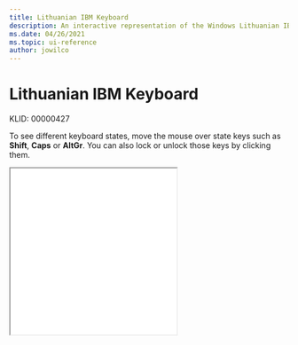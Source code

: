 ```yaml
---
title: Lithuanian IBM Keyboard
description: An interactive representation of the Windows Lithuanian IBM keyboard. To see different keyboard states, click or move the mouse over the state keys.
ms.date: 04/26/2021
ms.topic: ui-reference
author: jowilco
---
```


# Lithuanian IBM Keyboard

KLID: 00000427

To see different keyboard states, move the mouse over state keys such as **Shift**, **Caps** or **AltGr**. You can also lock or unlock those keys by clicking them.

<iframe src="kbdlt.html" height="300"></iframe>
